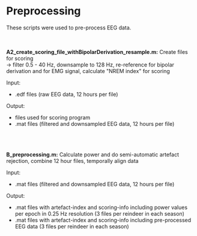 # Preprocessing

These scripts were used to pre-process EEG data.  
<br/><br/>   
        
**A2_create_scoring_file_withBipolarDerivation_resample.m:** Create files for scoring  
-> filter 0.5 - 40 Hz, downsample to 128 Hz, re-reference for bipolar derivation and for EMG signal, calculate "NREM index" for scoring  

Input:
- .edf files (raw EEG data, 12 hours per file)  

Output:
- files used for scoring program
- .mat files (filtered and downsampled EEG data, 12 hours per file)  
          
<br/><br/>          
**B_preprocessing.m:** Calculate power and do semi-automatic artefact rejection, combine 12 hour files, temporally align data  

Input:
- .mat files (filtered and downsampled EEG data, 12 hours per file)

Output:
- .mat files with artefact-index and scoring-info including power values per epoch in 0.25 Hz resolution (3 files per reindeer in each season)
- .mat files with artefact-index and scoring-info including pre-processed EEG data (3 files per reindeer in each season)
